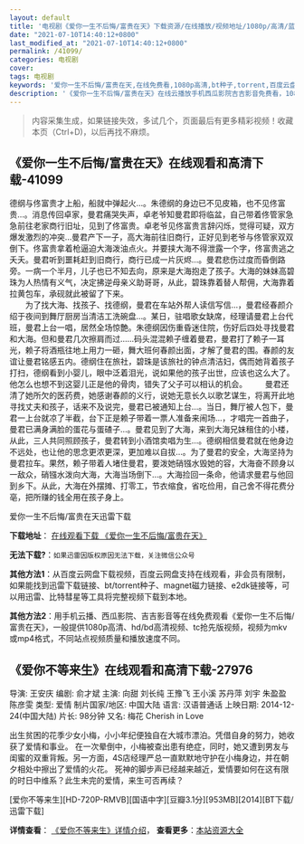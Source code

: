 ```yaml
---
layout: default
title: '电视剧《爱你一生不后悔/富贵在天》下载资源/在线播放/视频地址/1080p/高清/蓝光'
date: "2021-07-10T14:40:12+0800"
last_modified_at: "2021-07-10T14:40:12+0800"
permalink: /41099/
categories: 电视剧
cover:
tags: 电视剧
keywords: '爱你一生不后悔/富贵在天,在线免费看,1080p高清,bt种子,torrent,百度云盘,magnet,磁力链,迅雷下载资源'
description: '《爱你一生不后悔/富贵在天》在线云播放手机西瓜影院吉吉影音免费看，1080p高清bd/hd未删减完整版和tc抢先枪版，mkv/mp4格式，附带bt/torrent种子、magnet/磁力链、百度云盘、网盘资源迅雷下载链接'
---
```


>内容采集生成，如果链接失效，多试几个，页面最后有更多精彩视频！收藏本页（Ctrl+D)，以后再找不麻烦。


## 《爱你一生不后悔/富贵在天》在线观看和高清下载-41099

德纲与佟富贵才上船，船就中弹起火…。朱德纲的身边已不见皮箱，也不见佟富贵&hellip;。消息传回卓家，曼君痛哭失声，卓老爷知曼君即将临盆，自己带着佟管家急急前往老家商行旧址，见到了佟富贵。卓老爷见佟富贵言辞闪烁，觉得可疑，双方爆发激烈的冲突…曼君产下一子，高大海前往旧商行，正好见到老爷与佟管家双双倒下。佟富贵拿着枪逼迫大海泼油点火。并要挟大海不得泄露一个字，佟富贵逃之夭夭。曼君听到噩耗赶到旧商行，商行已成一片灰烬&hellip;。曼君悲伤过度而昏倒路旁。一病一个半月，儿子也已不知去向，原来是大海抱走了孩子。大海的妹妹高碧珠为人热情有义气，决定拂逆母亲义助哥哥，从此，碧珠靠着替人帮佣，大海靠着拉黄包车，承砚就此被留了下来。<br />　　为了找大海、找孩子、找德纲，曼君在车站外帮人读信写信&hellip;，曼君经春颜介绍于夜间到舞厅厨房当清洁工洗碗盘&hellip;。某日，驻唱歌女缺席，经理请曼君上台代班，曼君上台一唱，居然全场惊艶。朱德纲因伤重昏迷住院，伤好后四处寻找曼君和大海。但和曼君几次擦肩而过……码头混混赖子缠着曼君，曼君打了赖子一耳光，赖子将酒瓶往地上用力一砸，舞大班何春颜出面，才解了曼君的围。春颜的友谊让曼君铭感五内。德纲住在旅社，碧珠是该旅社的钟点清洁妇，偶而她背着孩子打扫，德纲看到小婴儿，眼中泛着泪光，说如果他的孩子出世，应该也这么大了。他怎么也想不到这婴儿正是他的骨肉，错失了父子可以相认的机会。 　　曼君还清了她所欠的医药费，她感谢春颜的义行，说她无意长久以歌艺谋生，将离开此地寻找丈夫和孩子，话来不及说完，曼君已被通知上台…。当日，舞厅被人包下，曼君一上台就凉了半截，台下正是赖子带着一票人准备来闹场&hellip;，才唱完一首曲子，曼君已满身满脸的蛋花与蛋碴子…。曼君见到了大海，来到大海兄妹租住的小楼，从此，三人共同照顾孩子，曼君转到小酒馆卖唱为生…。德纲相信曼君就在他身边不远处，也让他的思念更浓更深，更加难以自拔&hellip;。为了曼君的安全，大海坚持为曼君拉车。果然，赖子带着人堵住曼君，要泼她硝镪水毁她的容，大海奋不顾身以一敌众，硝镪水泼向大海，大海当场倒下…。大海捡回一条命，他请求曼君与他回到乡下。从此，大海在外摆摊、打零工，节衣缩食，省吃俭用，自己舍不得花费分亳，把所赚的钱全用在孩子身上。


爱你一生不后悔/富贵在天迅雷下载

**下载地址**： [在线观看下载 《爱你一生不后悔/富贵在天》](https://www.993dy.com//vod-detail-id-11222.html) 


**无法下载?**：`如果迅雷因版权原因无法下载，关注微信公众号 `

**其他方法1**：从百度云网盘下载视频，百度云网盘支持在线观看，非会员有限制，如果能找到迅雷下载链接、bt/torrent种子、magnet磁力链接、e2dk链接等，可以用迅雷、比特彗星等工具将完整视频下载到本地。

**其他方法2**：用手机云播、西瓜影院、吉吉影音等在线免费观看《爱你一生不后悔/富贵在天》，一般提供1080p高清、hd/bd高清视频、tc抢先版视频，视频为mkv或mp4格式，不同站点视频质量和播放速度不同。


## 《爱你不等来生》在线观看和高清下载-27976

导演: 王安庆 编剧: 俞才斌 主演: 向甜 刘长纯 王豫飞 王小溪 苏丹萍 刘宇 朱盈盈 陈彦雯 类型: 爱情 制片国家/地区: 中国大陆 语言: 汉语普通话 上映日期: 2014-12-24(中国大陆) 片长: 98分钟 又名: 梅花 Cherish in Love

出生贫困的花季少女小梅，小小年纪便独自在大城市漂泊。凭借自身的努力，她收获了爱情和事业。 在一次晕倒中，小梅被查出患有绝症，同时，她又遭到男友与闺蜜的双重背叛。另一方面，4S店经理严总一直默默地守护在小梅身边，并在朝夕相处中擦出了爱情的火花。 死神的脚步声已经越来越近，爱情要如何在这有限的时日中维系？此生未完的爱情，来生可否再续？


[爱你不等来生][HD-720P-RMVB][国语中字][豆瓣3.1分][953MB][2014][BT下载/迅雷下载]

**详情查看**： [《爱你不等来生》详情介绍](/movie/27976/)， **查看更多**：[本站资源大全](/movie/t/all/)

